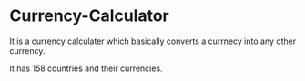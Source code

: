 # Currency-Calculator
It is a currency calculater which basically converts a currnecy into any other currency.

It has 158 countries and their currencies.
